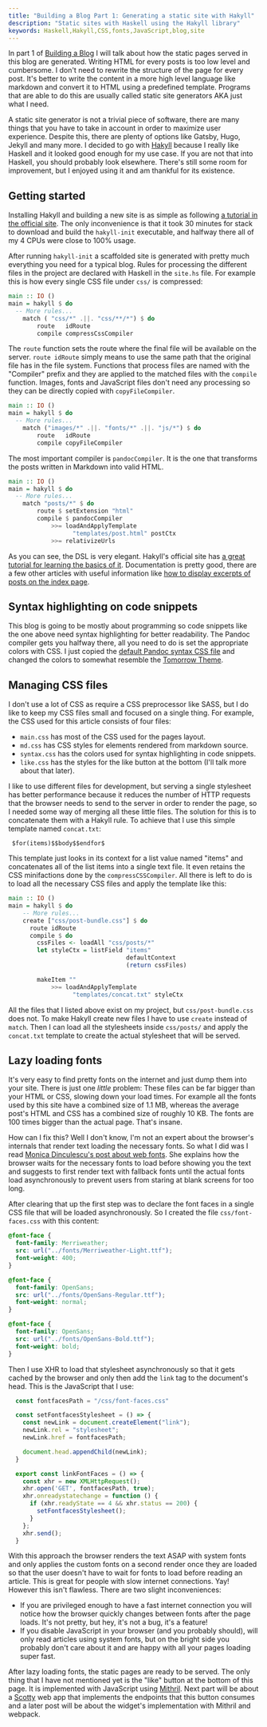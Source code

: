 ```yaml
---
title: "Building a Blog Part 1: Generating a static site with Hakyll"
description: "Static sites with Haskell using the Hakyll library"
keywords: Haskell,Hakyll,CSS,fonts,JavaScript,blog,site
---
```


In part 1 of [Building a Blog](
./2018-09-03-is-this-finally-working-oh-hello-world.html) I will talk 
about how the static pages served in this blog are generated. Writing HTML 
for every posts is too low level and cumbersome. I don't need to rewrite the 
structure of the page for every post. It's better to write the content in a 
more high level language like markdown and convert it to HTML using a 
predefined template. Programs that are able to do this are usually called 
static site generators AKA just what I need. 

<!--more-->

A static site generator is not a trivial piece of software, there are many
things that you have to take in account in order to maximize user experience.
Despite this, there are plenty of options like Gatsby, Hugo, Jekyll and many
more. I decided to go with [Hakyll](https://jaspervdj.be/hakyll/) because I 
really like Haskell and it looked good enough for my use case. If you are not 
that into Haskell, you should probably look elsewhere. There's still some room 
for improvement, but I enjoyed using it and am thankful for its existence.

## Getting started

Installing Hakyll and building a new site is as simple as following [a tutorial 
in the official site](https://jaspervdj.be/hakyll/tutorials/01-installation.html).
The only inconvenience is that it took 30 minutes for stack to download and 
build the `hakyll-init` executable, and halfway there all of my 4 CPUs were 
close to 100% usage.

After running `hakyll-init` a scaffolded site is generated with pretty much 
everything you need for a typical blog. Rules for processing the different 
files in the project are declared with Haskell in the `site.hs` file. For
example this is how every single CSS file under `css/` is compressed:

``` Haskell
main :: IO ()
main = hakyll $ do
  -- More rules...
    match ( "css/*" .||. "css/**/*") $ do
        route   idRoute
        compile compressCssCompiler
```

The `route` function sets the route where the final file will be available on
the server. `route idRoute` simply means to use the same path that the original
file has in the file system. Functions that process files are named with the 
"Compiler" prefix and they are applied to the matched files with the `compile`
function. Images, fonts and JavaScript files don't need any processing so they 
can be directly copied with `copyFileCompiler`.

``` Haskell
main :: IO ()
main = hakyll $ do
  -- More rules...
    match ("images/*" .||. "fonts/*" .||. "js/*") $ do
        route   idRoute
        compile copyFileCompiler
```

The most important compiler is `pandocCompiler`. It is the one that transforms 
the posts written in Markdown into valid HTML.

``` Haskell
main :: IO ()
main = hakyll $ do
  -- More rules...
    match "posts/*" $ do
        route $ setExtension "html"
        compile $ pandocCompiler
            >>= loadAndApplyTemplate 
                  "templates/post.html" postCtx
            >>= relativizeUrls
```

As you can see, the DSL is very elegant. Hakyll's official site has [a great 
tutorial for learning the basics of it](
https://jaspervdj.be/hakyll/tutorials/03-rules-routes-compilers.html). 
Documentation is pretty good, there are a few other articles with useful 
information like [how to display excerpts of posts on the index page](
https://jaspervdj.be/hakyll/tutorials/using-teasers-in-hakyll.html).

## Syntax highlighting on code snippets

This blog is going to be mostly about programming so code snippets like the one 
above need syntax highlighting for better readability. The Pandoc compiler gets 
you halfway there, all you need to do is set the appropriate colors with CSS. I 
just copied the [default Pandoc syntax CSS file](
https://github.com/jaspervdj/hakyll/blob/master/web/css/syntax.css) and changed 
the colors to somewhat resemble the [Tomorrow Theme](
https://github.com/chriskempson/tomorrow-theme).

## Managing CSS files

I don't use a lot of CSS as require a CSS preprocessor like SASS, but I do like 
to keep my CSS files small and focused on a single thing. For example, the CSS 
used for this article consists of four files: 

- `main.css` has most of the CSS used for the pages layout.
- `md.css` has CSS styles for elements rendered from markdown source.
- `syntax.css` has the colors used for syntax highlighting in code snippets. 
- `like.css` has the styles for the like button at the bottom (I'll talk more 
  about that later).

I like to use different files for development, but serving a single stylesheet 
has better performance because it reduces the number of HTTP requests that the 
browser needs to send to the server in order to render the page, so I needed 
some way of merging all these little files. The solution for this is to 
concatenate them with a Hakyll rule. To achieve that I use this simple 
template named `concat.txt`:

```
 $for(items)$$body$$endfor$
```

This template just looks in its context for a list value named "items" and
concatenates all of the list items into a single text file. It even retains the
CSS minifactions done by the `compressCSSCompiler`. All there is left to
do is to load all the necessary CSS files and apply the template like this:

``` Haskell
main :: IO ()
main = hakyll $ do
    -- More rules...
    create ["css/post-bundle.css"] $ do
      route idRoute
      compile $ do
        cssFiles <- loadAll "css/posts/*" 
        let styleCtx = listField "items" 
                                 defaultContext 
                                 (return cssFiles)

        makeItem ""
            >>= loadAndApplyTemplate 
                  "templates/concat.txt" styleCtx

```

All the files that I listed above exist on my project, but 
`css/post-bundle.css` does not. To make Hakyll create new files I have to use
`create` instead of `match`. Then I can load all the stylesheets inside
`css/posts/` and apply the `concat.txt` template to create the actual
stylesheet that will be served.

## Lazy loading fonts

It's very easy to find pretty fonts on the internet and just dump them into 
your site. There is just one *little* problem: These files can be far 
bigger than your HTML or CSS, slowing down your load times. For example all 
the fonts used by this site have a combined size of 1.1 MB, whereas the 
average post's HTML and CSS has a combined size of roughly 10 KB. The 
fonts are 100 times bigger than the actual page. That's insane. 

How can I fix this? Well I don't know, I'm not an expert about the browser's
internals that render text loading the necessary fonts. So what I did was I
read [Monica Dinculescu's post about web fonts](
https://meowni.ca/posts/web-fonts/). She explains how the browser waits for the
necessary fonts to load before showing you the text and suggests to first render
text with fallback fonts until the actual fonts load asynchronously to prevent 
users from staring at blank screens for too long. 

After clearing that up the first step was to declare the font faces in a single 
CSS file that will be loaded asynchronously. So I created the file 
`css/font-faces.css` with this content:

``` CSS
@font-face {
  font-family: Merriweather;
  src: url("../fonts/Merriweather-Light.ttf");
  font-weight: 400;
}

@font-face {
  font-family: OpenSans;
  src: url("../fonts/OpenSans-Regular.ttf");
  font-weight: normal;
}

@font-face {
  font-family: OpenSans;
  src: url("../fonts/OpenSans-Bold.ttf");
  font-weight: bold;
}
```

Then I use XHR to load that stylesheet asynchronously so that it gets cached 
by the browser and only then add the `link` tag to the document's head. This is 
the JavaScript that I use:

``` JavaScript
  const fontfacesPath = "/css/font-faces.css"

  const setFontfacesStylesheet = () => {
    const newLink = document.createElement("link");
    newLink.rel = "stylesheet";
    newLink.href = fontfacesPath;

    document.head.appendChild(newLink);
  }

  export const linkFontFaces = () => {
    const xhr = new XMLHttpRequest();
    xhr.open('GET', fontfacesPath, true);
    xhr.onreadystatechange = function () {
      if (xhr.readyState == 4 && xhr.status == 200) {
        setFontfacesStylesheet();
      }
    };
    xhr.send();
  }
```

With this approach the browser renders the text ASAP with system fonts and only 
applies the custom fonts on a second render once they are loaded so that the 
user doesn't have to wait for fonts to load before reading an article. This is 
great for people with slow internet connections. Yay! However this isn't 
flawless. There are two slight inconveniences:

- If you are privileged enough to have a fast internet connection you will 
  notice how the browser quickly changes between fonts after the page loads. 
  It's not pretty, but hey, it's not a bug, it's a feature!
- If you disable JavaScript in your browser (and you probably should), will 
  only read articles using system fonts, but on the bright side you probably 
  don't care about it and are happy with all your pages loading super fast.

After lazy loading fonts, the static pages are ready to be served. The only 
thing that I have not mentioned yet is the "like" button at the bottom of this
page. It is implemented with JavaScript using [Mithril](
https://mithril.js.org/). Next part will be about a [Scotty](
https://github.com/scotty-web/scotty) web app that implements the endpoints 
that this button consumes and a later post will be about the widget's
implementation with Mithril and webpack.
